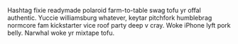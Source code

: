 Hashtag fixie readymade polaroid farm-to-table swag tofu yr offal authentic. Yuccie williamsburg whatever, keytar pitchfork humblebrag normcore fam kickstarter vice roof party deep v cray. Woke iPhone lyft pork belly. Narwhal woke yr mixtape tofu.